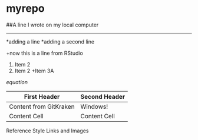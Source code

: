 # myrepo
##A line I wrote on my local computer
****
*adding a line
*adding a second line

+now this is a line from RStudio

1. Item 2
2. Item 2
+Item 3A

$equation$

First Header  | Second Header
------------- | -------------
Content from GitKraken  | Windows!
Content Cell  | Content Cell
Reference Style Links and Images
